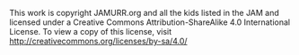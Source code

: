 This work is copyright JAMURR.org and all the kids listed in the JAM and licensed under a Creative Commons Attribution-ShareAlike 4.0 International License.
To view a copy of this license, visit <http://creativecommons.org/licenses/by-sa/4.0/>
